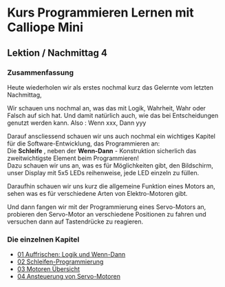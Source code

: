 # Kurs Programmieren Lernen mit Calliope Mini
   
   
   
## Lektion / Nachmittag  4

### Zusammenfassung 

Heute wiederholen wir als erstes nochmal kurz das Gelernte vom letzten Nachmittag, 

Wir schauen uns nochmal an, was das mit Logik, Wahrheit, Wahr oder Falsch auf sich hat.
Und damit natürlich auch, wie das bei Entscheidungen genutzt werden kann.
Also : Wenn xxx, Dann yyy


Darauf anscliessend schauen wir uns auch nochmal ein wichtiges Kapitel für die Software-Entwicklung, das Programmieren an:  
Die __Schleife__ , neben der __Wenn-Dann__ - Konstruktion sicherlich das zweitwichtigste Element beim Programmieren!  
Dazu schauen wir uns an, was es für Möglichkeiten gibt, den Bildschirm, unser Display mit 5x5 LEDs reihenweise, jede LED einzeln zu füllen.

Daraufhin schauen wir uns kurz die allgemeine Funktion eines Motors an, sehen was es für verschiedene Arten von Elektro-Motoren gibt.

Und dann fangen wir mit der Programmierung eines Servo-Motors an, probieren den Servo-Motor an verschiedene Positionen zu fahren und versuchen dann auf Tastendrücke zu reagieren.


### Die einzelnen Kapitel

* [01 Auffrischen: Logik und Wenn-Dann](06_01_Auffrischen/README.md)
* [02 Schleifen-Programmierung  ](06_02_Schleifen/README.md)
* [03 Motoren Übersicht](06_03_Motoren/README.md)
* [04 Ansteuerung von Servo-Motoren](06_04_Servos/README.md)


